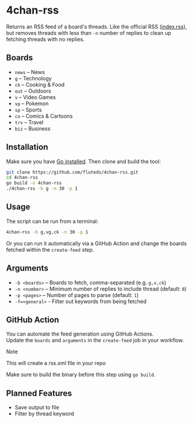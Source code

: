 # 4chan-rss

Returns an RSS feed of a board's threads. Like the official RSS ([index.rss](https://boards.4channel.org/g/index.rss)), but removes threads with less than `-n` number of replies to clean up fetching threads with no replies.

## Boards

- `news` – News  
- `g` – Technology  
- `ck` – Cooking & Food  
- `out` – Outdoors  
- `v` – Video Games  
- `vp` – Pokemon  
- `sp` – Sports  
- `co` – Comics & Cartoons  
- `trv` – Travel  
- `biz` – Business  

## Installation

Make sure you have [Go installed](https://golang.org/dl/). Then clone and build the tool:

```bash
git clone https://github.com/fluteds/4chan-rss.git
cd 4chan-rss
go build -o 4chan-rss
./4chan-rss -b g -n 30 -p 1
```

## Usage

The script can be run from a terminal:

```bash
4chan-rss -b g,vg,ck -n 30 -p 1
```

Or you can run it automatically via a GitHub Action and change the boards fetched within the `create-feed` step.

## Arguments

- `-b <boards>` – Boards to fetch, comma-separated (e.g. `g,v,ck`)
- `-n <number>` – Minimum number of replies to include thread (default: `0`)
- `-p <pages>` – Number of pages to parse (default: `1`)
- `-f=<general>` - Filter out keywords from being fetched

## GitHub Action

You can automate the feed generation using GitHub Actions.  
Update the `boards` and `arguments` in the `create-feed` job in your workflow.

> [!NOTE]
> This will create a rss.xml file in your repo

Make sure to build the binary before this step using `go build`.

## Planned Features

- Save output to file
- Filter by thread keyword
